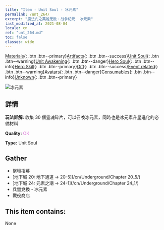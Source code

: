 ```yaml
---
title: "Item - Unit Soul - 冰元素"
permalink: /unt_264/
excerpt: "魔法门之英雄无敌：战争纪元  冰元素"
last_modified_at: 2021-08-04
locale: cn
ref: "unt_264.md"
toc: false
classes: wide
---
```

 [Materials](/ItemsCN/){: .btn .btn--primary}[Artifacts](/ItemsCN/Artifacts/){: .btn .btn--success}[Unit Soul](/ItemsCN/UnitSoul/){: .btn .btn--warning}[Unit Awakening](/ItemsCN/UnitAwakening/){: .btn .btn--danger}[Hero Soul](/ItemsCN/HeroSoul/){: .btn .btn--info}[Hero Skill](/ItemsCN/HeroSkill/){: .btn .btn--primary}[Gift](/ItemsCN/Gift/){: .btn .btn--success}[Event related](/ItemsCN/Events/){: .btn .btn--warning}[Avatars](/ItemsCN/Avatars/){: .btn .btn--danger}[Consumables](/ItemsCN/Consumables/){: .btn .btn--info}[Unknown](/ItemsCN/Unknown/){: .btn .btn--primary}

 ![冰元素](/images/u/ti_bingyuansu2.jpg)

## 詳情
 **玩法詳解:** 收集 30 個靈魂碎片，可以召喚冰元素，同時也是冰元素升星進化的必備材料

 **Quality:** <span style="color: #DA70D6">OK</span>

 **Type:** Unit Soul

## Gather

*    祭壇招募 
*    [地下城 20: 地下通道 -> 20-5](/cn/Underground/Chapter 20_5/) 
*    [地下城 24: 元素之潮 -> 24-1](/cn/Underground/Chapter 24_1/) 
*    兵營兌換 - 冰元素 
*    戰役商店 

## This item contains:

  None

